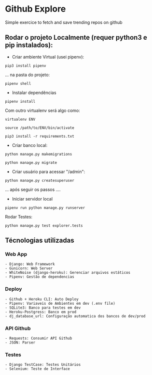 # Github Explore
Simple exercice to fetch and save trending repos on github

## Rodar o projeto Localmente (requer python3 e pip instalados):

- Criar ambiente Virtual (usei pipenv):

`pip3 install pipenv`

... na pasta do projeto:

`pipenv shell`

- Instalar dependências

`pipenv install`

Com outro virtualenv será algo como:

`virtualenv ENV`

`source /path/to/ENV/bin/activate`

`pip3 install -r requirements.txt`

- Criar banco local:

`python manage.py makemigrations`

`python manage.py migrate`

- Criar usuário para acessar "/admin":

`python manage.py createsuperuser`

... após seguir os passos ....

- Iniciar servidor local

`pipenv run python manage.py runserver`

Rodar Testes:

`python manage.py test explorer.tests`

## Técnologias utilizadas

### Web App
    - Django: Web Framework
    - Gunicorn: Web Server
    - WhiteNoise (django-heroku): Gerenciar arquivos estáticos
    - Pipenv: Gestão de dependencias

### Deploy
    - Github + Heroku CLI: Auto Deploy
    - Pipenv: Variaveis de Ambientes em dev (.env file)
    - SQLite3: Banco para testes em dev
    - Heroku-Postgress: Banco em prod
    - dj_database_url: Configuração automatica dos bancos de dev/prod

### API Github
    - Requests: Consumir API Github
    - JSON: Parser

### Testes
    - Django TestCase: Testes Unitários
    - Selenium: Teste de Interface

